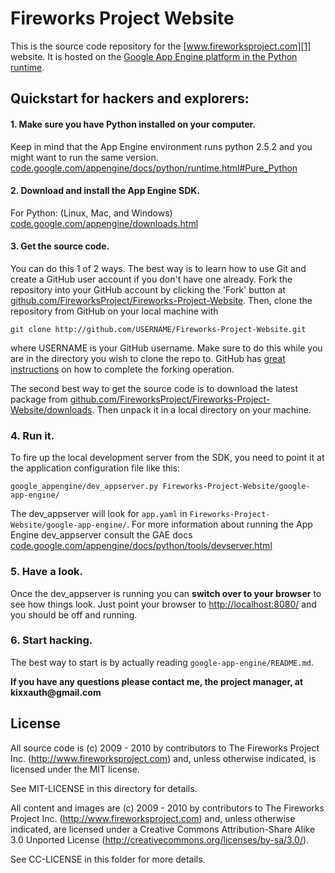 Fireworks Project Website
=========================

This is the source code repository for the [www.fireworksproject.com][1] website.
It is hosted on the [Google App Engine platform in the Python runtime][2].

Quickstart for hackers and explorers:
-------------------------------------

#### 1. Make sure you have Python installed on your computer.

Keep in mind that the App Engine environment runs python 2.5.2 and you might want to run the same version. [code.google.com/appengine/docs/python/runtime.html#Pure_Python][3]

#### 2. Download and install the App Engine SDK.

For Python: (Linux, Mac, and Windows) [code.google.com/appengine/downloads.html][4]

#### 3. Get the source code.

You can do this 1 of 2 ways. The best way is to learn how to use Git and create
a GitHub user account if you don't have one already. Fork the repository
into your GitHub account by clicking the 'Fork' button at
[github.com/FireworksProject/Fireworks-Project-Website](http://github.com/FireworksProject/Fireworks-Project-Website).
Then, clone the repository from GitHub on your local machine with

  `git clone http://github.com/USERNAME/Fireworks-Project-Website.git`

where USERNAME is your GitHub username. Make sure to do this while you are in
the directory you wish to clone the repo to. GitHub has [great instructions][6] on
how to complete the forking operation.

The second best way to get the source code is to download the latest package
from
[github.com/FireworksProject/Fireworks-Project-Website/downloads](http://github.com/FireworksProject/Fireworks-Project-Website/downloads).
Then unpack it in a local directory on your machine.

### 4. Run it.

To fire up the local development server from the SDK, you need to point it at
the application configuration file like this:

  `google_appengine/dev_appserver.py Fireworks-Project-Website/google-app-engine/`

The dev\_appserver will look for `app.yaml` in
`Fireworks-Project-Website/google-app-engine/`. For more information about
running the App Engine dev\_appserver consult the GAE docs
[code.google.com/appengine/docs/python/tools/devserver.html][5]

### 5. Have a look.

Once the dev_appserver is running you can __switch over to your browser__ to
see how things look. Just point your browser to
[http://localhost:8080/](http://localhost:8080/) and you should be off and
running.

### 6. Start hacking.

The best way to start is by actually reading `google-app-engine/README.md`.

__If you have any questions please contact me, the project manager, at kixxauth@gmail.com__

License
-------

All source code is (c) 2009 - 2010 by contributors to The Fireworks Project
Inc. (http://www.fireworksproject.com) and, unless otherwise indicated, is
licensed under the MIT license.

See MIT-LICENSE in this directory for details.

All content and images are (c) 2009 - 2010 by contributors to The Fireworks
Project Inc. (http://www.fireworksproject.com) and, unless otherwise indicated,
are licensed under a Creative Commons Attribution-Share Alike 3.0 Unported
License (http://creativecommons.org/licenses/by-sa/3.0/).

See CC-LICENSE in this folder for more details.


  [1]: http://www.fireworksproject.com
  [2]: http://code.google.com/appengine/docs/python/overview.html
  [3]: http://code.google.com/appengine/docs/python/runtime.html#Pure_Python
  [4]: http://code.google.com/appengine/downloads.html
  [5]: http://code.google.com/appengine/docs/python/tools/devserver.html
  [6]: http://help.github.com/forking/

